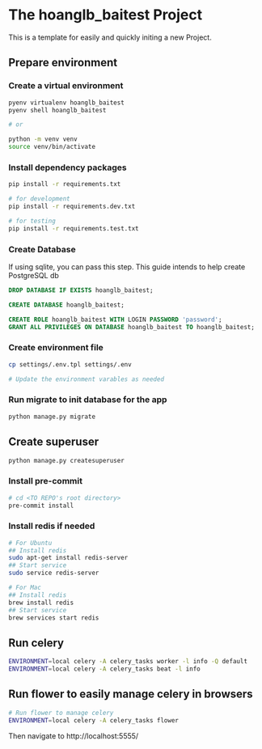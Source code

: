 # The hoanglb_baitest Project

This is a template for easily and quickly initing a new Project.

## Prepare environment

### Create a virtual environment

```bash
pyenv virtualenv hoanglb_baitest
pyenv shell hoanglb_baitest

# or

python -m venv venv
source venv/bin/activate
```

### Install dependency packages

```bash
pip install -r requirements.txt

# for development
pip install -r requirements.dev.txt

# for testing
pip install -r requirements.test.txt
```

### Create Database

If using sqlite, you can pass this step.
This guide intends to help create PostgreSQL db

```sql
DROP DATABASE IF EXISTS hoanglb_baitest;

CREATE DATABASE hoanglb_baitest;

CREATE ROLE hoanglb_baitest WITH LOGIN PASSWORD 'password';
GRANT ALL PRIVILEGES ON DATABASE hoanglb_baitest TO hoanglb_baitest;
```

### Create environment file

``` bash
cp settings/.env.tpl settings/.env

# Update the environment varables as needed
```

### Run migrate to init database for the app

```bash
python manage.py migrate
```

## Create superuser

```bash
python manage.py createsuperuser
```

### Install pre-commit

```bash
# cd <TO REPO's root directory>
pre-commit install
```

### Install redis if needed

```bash
# For Ubuntu
## Install redis
sudo apt-get install redis-server
## Start service
sudo service redis-server

# For Mac
## Install redis
brew install redis
## Start service
brew services start redis
```


## Run celery

```bash
ENVIRONMENT=local celery -A celery_tasks worker -l info -Q default
ENVIRONMENT=local celery -A celery_tasks beat -l info
```

## Run flower to easily manage celery in browsers

```bash
# Run flower to manage celery
ENVIRONMENT=local celery -A celery_tasks flower
```

Then navigate to http://localhost:5555/
